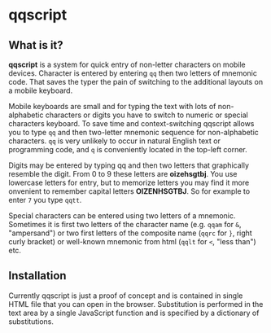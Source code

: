# qqscript

## What is it?

__qqscript__ is a system for quick entry of non-letter characters on
mobile devices. Character is entered by entering `qq` then two
letters of mnemonic code. That saves the typer the pain of switching to the additional layouts on a mobile
keyboard.

Mobile keyboards are small and for typing the text with lots of non-alphabetic characters or digits you have to 
switch to numeric or special characters keyboard. To save time and context-switching qqscript allows you to type
`qq` and then two-letter mnemonic sequence for non-alphabetic characters. `qq` is very unlikely to occur in natural
English text or programming code, and `q` is conveniently located in the top-left corner.

Digits may be entered by typing qq and then two letters that graphically resemble the digit. From 0 to 9 these letters are
__oizehsgtbj__. You use lowercase letters for entry, but to memorize letters you may find it more onvenient to
remember capital letters __OIZENHSGTBJ__. So for example to enter `7` you type `qqtt`.

Special characters can be entered using two letters of a mnemonic. Sometimes it is first two letters of the character name
(e.g. `qqam` for `&`, "ampersand") or two first letters of the composite name (`qqrc` for `}`, right curly bracket) or well-known
mnemonic from html (`qqlt` for `<`, "less than") etc.

## Installation

Currently qqscript is just a proof of concept and is contained in single HTML file that you can open in the browser. Substitution is
performed in the text area by a single JavaScript function and is specified by a dictionary of substitutions.
